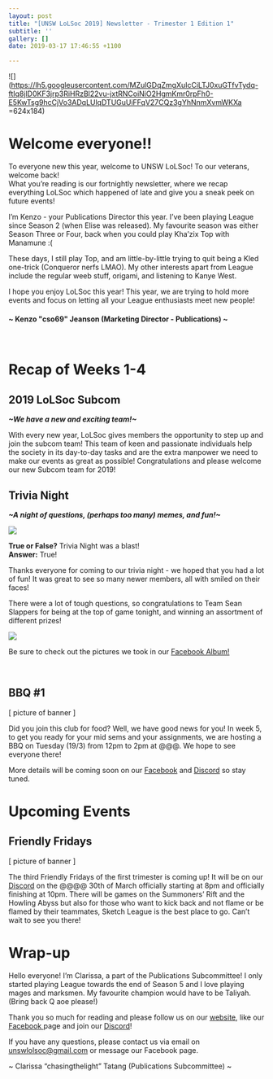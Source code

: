 ```yaml
---
layout: post
title: "[UNSW LoLSoc 2019] Newsletter - Trimester 1 Edition 1"
subtitle: ''
gallery: []
date: 2019-03-17 17:46:55 +1100

---
```

![](https://lh5.googleusercontent.com/MZulGDqZmgXuIcCiLTJ0xuGTfvTydq-ftIq8jlD0KF3jrp3RiHRzBl22vu-jxtRNCoiNiO2HgmKmr0rpFh0-E5KwTsg9hcCjVo3ADqLUlqDTUGuUiFFqV27CQz3gYhNnmXvmWKXa =624x184)

# Welcome everyone!!

To everyone new this year, welcome to UNSW LoLSoc! To our veterans, welcome back!  
What you’re reading is our fortnightly newsletter, where we recap everything LoLSoc which happened of late and give you a sneak peek on future events!

I’m Kenzo - your Publications Director this year. I’ve been playing League since Season 2 (when Elise was released). My favourite season was either Season Three or Four, back when you could play Kha’zix Top with Manamune :(

These days, I still play Top, and am little-by-little trying to quit being a Kled one-trick (Conqueror nerfs LMAO). My other interests apart from League include the regular weeb stuff, origami, and listening to Kanye West. 

I hope you enjoy LoLSoc this year! This year, we are trying to hold more events and focus on letting all your League enthusiasts meet new people!

#### \~ Kenzo "cso69" Jeanson (Marketing Director - Publications) \~

<br>

# Recap of Weeks 1-4

## 2019 LoLSoc Subcom

**_\~We have a new and exciting team!\~_**

With every new year, LoLSoc gives members the opportunity to step up and join the subcom team! This team of keen and passionate individuals help the society in its day-to-day tasks and are the extra manpower we need to make our events as great as possible! Congratulations and please welcome our new Subcom team for 2019!
<br>

## Trivia Night

**_\~A night of questions, (perhaps too many) memes, and fun!\~_**

![](https://unswlolsoc.github.io/LoLSocWebpage/uploads/54516737_2244687392265725_255710223816196096_o.jpg)

**True or False?** Trivia Night was a blast!  
**Answer:** True!

Thanks everyone for coming to our trivia night - we hoped that you had a lot of fun! It was great to see so many newer members, all with smiled on their faces!

There were a lot of tough questions, so congratulations to Team Sean Slappers for being at the top of game tonight, and winning an assortment of different prizes!

![](https://unswlolsoc.github.io/LoLSocWebpage/uploads/53766605_2244686238932507_5082772582801866752_o.jpg)

Be sure to check out the pictures we took in our [Facebook Album! ](https://www.facebook.com/pg/UNSWLoLSociety/photos/?tab=album&album_id=2244680982266366&__tn__=-UC-R "Trivia Night Album")

<br>

## BBQ #1

\[ picture of banner \]

Did you join this club for food? Well, we have good news for you! In week 5, to get you ready for your mid sems and your assignments, we are hosting a BBQ on Tuesday (19/3) from 12pm to 2pm at @@@. We hope to see everyone there!

More details will be coming soon on our [Facebook](https://www.facebook.com/UNSWLoLSociety/) and [Discord](http://discord.gg/unswlolsoc) so stay tuned.
<br>

# Upcoming Events

## Friendly Fridays

\[ picture of banner \]

The third Friendly Fridays of the first trimester is coming up! It will be on our [Discord](http://discord.gg/unswlolsoc) on the @@@@ 30th of March officially starting at 8pm and officially finishing at 10pm. There will be games on the Summoners’ Rift and the Howling Abyss but also for those who want to kick back and not flame or be flamed by their teammates, Sketch League is the best place to go. Can’t wait to see you there!
<br>

# Wrap-up

Hello everyone! I’m Clarissa, a part of the Publications Subcommittee! I only started playing League towards the end of Season 5 and I love playing mages and marksmen. My favourite champion would have to be Taliyah. (Bring back Q aoe please!)

Thank you so much for reading and please follow us on our [website](https://unswlolsoc.com/), like our [Facebook ](https://www.facebook.com/UNSWLoLSociety/)page and join our [Discord](http://discord.gg/unswlolsoc)!

If you have any questions, please contact us via email on [unswlolsoc@gmail.com](mailto:unswlolsoc@gmail.com) or message our Facebook page.

\~ Clarissa “chasingthelight” Tatang (Publications Subcommittee) \~
